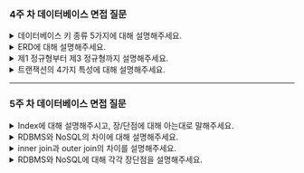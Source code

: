 ### 4주 차 데이터베이스 면접 질문

<details>
<summary>데이터베이스 키 종류 5가지에 대해 설명해주세요.</summary>

### 👨🏻‍💻 **답변**

``` 
키는 테이블 간의 관계를 명확하게 하고, 데이터를 식별하고 관리하기 위한 속성입니다. 
키의 종류에는 슈퍼키, 후보키, 기본키, 대체키, 외래키가 있습니다. 
슈퍼키는 각 레코드를 유일하게 식별할 수 있는 유일성을 갖춘 키입니다.
후보키는 기본키가 될 수 있는 후보들이며 유일성과 최소성을 동시에 만족하는 키입니다.
기본키는 후보키 중에서 선택된 메인 키로 유일성과 최소성을 만족하는 키입니다. 
대체키는 후보키가 두 개 이상일 경우 어느 하나를 기본키로 지정하고 남은 후보키들을 의미합니다.
외래키는 다른 테이블의 기본키를 참조하는 값으로 개체와의 관계를 식별하는 데 사용합니다.
```

### 🎯 **핵심 키워드**

```
슈퍼키, 후보키, 기본키, 대체키, 외래키, 식별, 유일성, 최소성
```

### 📔 **관련 자료**

- [1. 데이터베이스의 기본](1.%20데이터베이스의%20기본.md)

</details>

<details>
<summary>ERD에 대해 설명해주세요.</summary>

### 👨🏻‍💻 **답변**

``` 
ERD는 릴레이션 간의 관계들을 정의한 것으로 데이터베이스를 구축할 때 가장 기초적인 뼈대 역할을 합니다. 
ERD는 시스템 요구 사항을 기반으로 작성됩니다. 그리고 해당 ERD를 기반으로 데이터베이스를 구축합니다.
데이터베이스를 구축한 이후에도 디버깅, 비즈니스 프로세스 재설계 등이 필요한 경우에 설계도 역할을 담당하기도 합니다.
```

### 🎯 **핵심 키워드**

```
릴레이션, 관계
```

### 📔 **관련 자료**

- [2. ERD와 정규화 과정](2.%20ERD와%20정규화%20과정.md)

</details>

<details>
<summary>제1 정규형부터 제3 정규형까지 설명해주세요.</summary>

### 👨🏻‍💻 **답변**

``` 
정규화는 관계형 데이터 모델에서 데이터의 중복성을 제거하여 이상 현상(Anomaly)을 방지하고, 
데이터의 일관성과 정확성을 유지하기 위해 무손실 분해하는 과정입니다.
제1 정규형은 릴레이션의 모든 도메인이 더 이상 분해될 수 없는 원자 값(atomic value)만으로 구성되어 있는 형태입니다. 
제2 정규형은 제1 정규형이며 부분 함수의 종속성을 제거하여 완전 함수 종속적인 형태입니다. 
완전 함수 종속이란 하나의 컬럼이 다른 컬럼의 모든 값에 대해 종속되어 있는 경우를 뜻합니다. 
제3 정규형은 제2 정규형이며 기본키가 아닌 모든 속성이 이행적 함수 종속(transitive FD)이 없는 상태입니다. 
이행적 함수 종속이란 속성이 A→B이고, B→C이면서 A→C의 관계에 있는 것을 의미합니다. 
```

### 🎯 **핵심 키워드**

```
원자 값, 완전 함수 종속, 이행적 함수 종속
```

### 📔 **관련 자료**

- [2. ERD와 정규화 과정](2.%20ERD와%20정규화%20과정.md)

</details>

<details>
<summary>트랜잭션의 4가지 특성에 대해 설명해주세요.</summary>

### 👨🏻‍💻 **답변**

``` 
트랜잭션의 특성에는 원자성, 일관성, 고립성, 지속성이 있습니다. 
원자성(Atomicity)은 트랜잭션에 포함된 작업은 전부 수행되거나 전부 수행되지 않아야 함을 의미합니다.
일관성(Consistency)은 트랜잭션을 수행하기 전이나 후나 데이터베이스는 항상 일관된 상태를 유지해야 함을 의미합니다.
고립성(Isolation)은 수행 중인 트랜잭션에 다른 트랜잭션이 끼어들어 변경중인 데이터 값을 훼손하지 않아야 함을 의미합니다.
지속성(Durability)은 수행을 성공적으로 완료한 트랜잭션은 변경한 데이터를 영구히 저장해야 함을 의미합니다.
```

### 🎯 **핵심 키워드**

```
원자성, 일관성, 고립성, 지속성
```

### 📔 **관련 자료**

- [3. 트랜잭션과 무결성](3.%20트랜잭션과%20무결성.md)

</details>

---

### 5주 차 데이터베이스 면접 질문

<details>
<summary>Index에 대해 설명해주시고, 장/단점에 대해 아는대로 말해주세요.</summary>

### 👨🏻‍💻 **답변**

``` 
인덱스는 추가적인 쓰기 작업과 저장 공간을 활용하여 데이터베이스 테이블의 검색 속도를 향상시키기 위한 자료구조입니다. 
이를 통해 테이블을 처음부터 끝까지 검색하는 방법인 FTS(Full Table Scan)을 거치지 않아도 됩니다.

인덱스의 장점에 대해 말씀드리겠습니다. 
테이블을 조회하는 속도와 그에 따른 성능을 향상시킬 수 있습니다.
전반적인 시스템의 부하를 줄일 수 있습니다.

인덱스의 단점에 대해 말씀드리겠습니다.
인덱스를 관리하기 위해 DB의 약 10%에 해당하는 저장공간이 필요합니다.
CREATE(삽입), DELETE(삭제), UPDATE(수정) 작업 시에도 인덱스를 업데이트해야 하므로 성능 저하가 발생할 수 있다.
```

### 🎯 **핵심 키워드**

```
검색 속도 향상, 테이블 조회 속도, 인덱스 업데이트 시 성능 저하 우려
```

### 📔 **관련 자료**

- [5. 인덱스](5.%20인덱스.md)

</details>

<details>
<summary>RDBMS와 NoSQL의 차이에 대해 설명해주세요.</summary>

### 👨🏻‍💻 **답변**

``` 
RDBMS는 모든 데이터를 행과 열로 이루어진 2차원 테이블 형태로 표현하며, 테이블 간의 관계를 표현할 수 있습니다. 
반면 NoSQL은 컬렉션이라는 형태로 데이터를 관리하며, 데이터간의 관계를 정의하지 않고, 스키마가 없어 좀 더 자유롭게 데이터를 관리할 수 있습니다.
또한, NoSQL은 표준적인 질의(SQL)도 존재하지 않습니다.
```

### 🎯 **핵심 키워드**

```
테이블, 컬렉션, 관계, SQL
```

### 📔 **관련 자료**

- [4. 데이터베이스의 종류](4.%20데이터베이스의%20종류.md)

</details>

<details>
<summary>inner join과 outer join의 차이를 설명해주세요.</summary>

### 👨🏻‍💻 **답변**

``` 
inner join은 두 개의 테이블 간에 공통된 값을 기준으로 레코드를 결합하는 방법입니다.
outer join 또한 두 개의 테이블 간에 공통된 값을 기준으로 레코드를 결합하지만, 
inner join과 달리 일치하지 않는 레코드도 결과에 포함됩니다.
일치하지 않는 레코드를 표시하기 위해 NULL 값을 채워넣습니다.
```

### 🎯 **핵심 키워드**

```
공통된 값 기준, 일치하지 않는 레코드
```

### 📔 **관련 자료**

- [6. 조인의 종류](6.%20조인의%20종류.md)

</details>

<details>
<summary>RDBMS와 NoSQL에 대해 각각 장단점을 설명해주세요.</summary>

### 👨🏻‍💻 **답변**

``` 
RDBMS의 장점으로는 데이터 중복 배제로 데이터 이상 발생 및 용량 증가를 최소화한다는 점이 있습니다.
단점으로는 조인이 복잡한 경우 쿼리 프로세싱도 복잡해져 성능이 저하된다는 점이 있습니다.

NoSQL의 장점으로는 쿼리 프로세싱이 단순화되어 대용량 데이터 처리 성능이 향상된다는 점이 있습니다. 
단점으로는 데이터 중복에 의해 데이터 일관성이 저하되고 용량이 증가한다는 점이 있습니다.
```

### 🎯 **핵심 키워드**

```
데이터 중복, 쿼리 프로세싱
```

### 📔 **관련 자료**

- [4. 데이터베이스의 종류](4.%20데이터베이스의%20종류.md)

</details>
